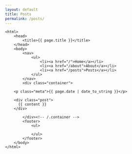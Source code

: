```yaml
---
layout: default
title: Posts
permalink: /posts/
---
```

<!DOCTYPE html>
	<html>
		<head>
			<title>{{ page.title }}</title>
		</head>
		<body>
			<nav>
	    		<ul>
	        		<li><a href="/">Home</a></li>
		        	<li><a href="/about">About</a></li>
	        		<li><a href="/posts">Posts</a></li>
	    		</ul>
			</nav>
			<div class="container">

        <p class="meta">{{ page.date | date_to_string }}</p>

        <div class="post">
          {{ content }}
        </div>

			</div><!-- /.container -->
			<footer>
	    		<ul>

				</ul>
			</footer>
		</body>
	</html>
